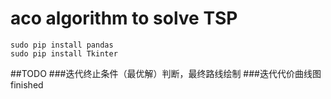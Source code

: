 aco algorithm to solve TSP
================================
```
sudo pip install pandas
sudo pip install Tkinter
```

##TODO
###迭代终止条件（最优解）判断，最终路线绘制
###迭代代价曲线图 finished


